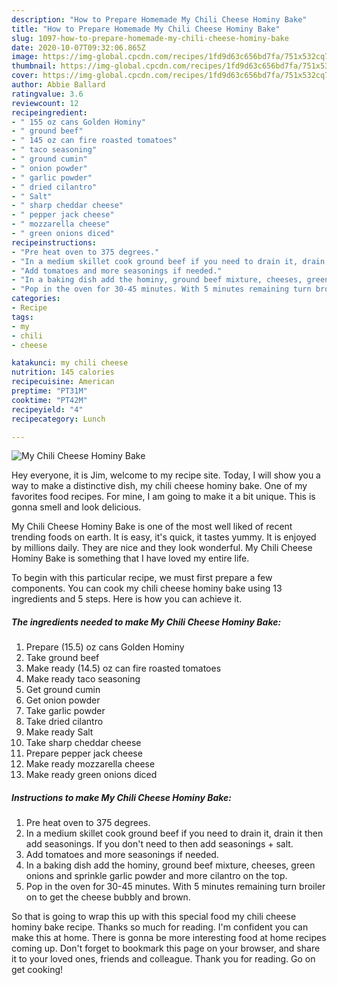 ```yaml
---
description: "How to Prepare Homemade My Chili Cheese Hominy Bake"
title: "How to Prepare Homemade My Chili Cheese Hominy Bake"
slug: 1097-how-to-prepare-homemade-my-chili-cheese-hominy-bake
date: 2020-10-07T09:32:06.865Z
image: https://img-global.cpcdn.com/recipes/1fd9d63c656bd7fa/751x532cq70/my-chili-cheese-hominy-bake-recipe-main-photo.jpg
thumbnail: https://img-global.cpcdn.com/recipes/1fd9d63c656bd7fa/751x532cq70/my-chili-cheese-hominy-bake-recipe-main-photo.jpg
cover: https://img-global.cpcdn.com/recipes/1fd9d63c656bd7fa/751x532cq70/my-chili-cheese-hominy-bake-recipe-main-photo.jpg
author: Abbie Ballard
ratingvalue: 3.6
reviewcount: 12
recipeingredient:
- " 155 oz cans Golden Hominy"
- " ground beef"
- " 145 oz can fire roasted tomatoes"
- " taco seasoning"
- " ground cumin"
- " onion powder"
- " garlic powder"
- " dried cilantro"
- " Salt"
- " sharp cheddar cheese"
- " pepper jack cheese"
- " mozzarella cheese"
- " green onions diced"
recipeinstructions:
- "Pre heat oven to 375 degrees."
- "In a medium skillet cook ground beef if you need to drain it, drain it then add seasonings. If you don&#39;t need to then add seasonings + salt."
- "Add tomatoes and more seasonings if needed."
- "In a baking dish add the hominy, ground beef mixture, cheeses, green onions and sprinkle garlic powder and more cilantro on the top."
- "Pop in the oven for 30-45 minutes. With 5 minutes remaining turn broiler on to get the cheese bubbly and brown."
categories:
- Recipe
tags:
- my
- chili
- cheese

katakunci: my chili cheese 
nutrition: 145 calories
recipecuisine: American
preptime: "PT31M"
cooktime: "PT42M"
recipeyield: "4"
recipecategory: Lunch

---
```



![My Chili Cheese Hominy Bake](https://img-global.cpcdn.com/recipes/1fd9d63c656bd7fa/751x532cq70/my-chili-cheese-hominy-bake-recipe-main-photo.jpg)

Hey everyone, it is Jim, welcome to my recipe site. Today, I will show you a way to make a distinctive dish, my chili cheese hominy bake. One of my favorites food recipes. For mine, I am going to make it a bit unique. This is gonna smell and look delicious.

My Chili Cheese Hominy Bake is one of the most well liked of recent trending foods on earth. It is easy, it's quick, it tastes yummy. It is enjoyed by millions daily. They are nice and they look wonderful. My Chili Cheese Hominy Bake is something that I have loved my entire life.




To begin with this particular recipe, we must first prepare a few components. You can cook my chili cheese hominy bake using 13 ingredients and 5 steps. Here is how you can achieve it.

<!--inarticleads1-->

##### The ingredients needed to make My Chili Cheese Hominy Bake:

1. Prepare  (15.5) oz cans Golden Hominy
1. Take  ground beef
1. Make ready  (14.5) oz can fire roasted tomatoes
1. Make ready  taco seasoning
1. Get  ground cumin
1. Get  onion powder
1. Take  garlic powder
1. Take  dried cilantro
1. Make ready  Salt
1. Take  sharp cheddar cheese
1. Prepare  pepper jack cheese
1. Make ready  mozzarella cheese
1. Make ready  green onions diced




<!--inarticleads2-->

##### Instructions to make My Chili Cheese Hominy Bake:

1. Pre heat oven to 375 degrees.
1. In a medium skillet cook ground beef if you need to drain it, drain it then add seasonings. If you don&#39;t need to then add seasonings + salt.
1. Add tomatoes and more seasonings if needed.
1. In a baking dish add the hominy, ground beef mixture, cheeses, green onions and sprinkle garlic powder and more cilantro on the top.
1. Pop in the oven for 30-45 minutes. With 5 minutes remaining turn broiler on to get the cheese bubbly and brown.




So that is going to wrap this up with this special food my chili cheese hominy bake recipe. Thanks so much for reading. I'm confident you can make this at home. There is gonna be more interesting food at home recipes coming up. Don't forget to bookmark this page on your browser, and share it to your loved ones, friends and colleague. Thank you for reading. Go on get cooking!
